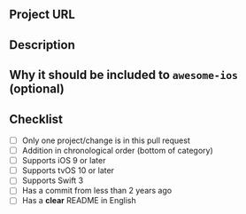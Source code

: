 <!--- Provide a general summary of your changes in the Title above -->

## Project URL
<!--- The project URL -->

## Description
<!--- Describe your changes in detail -->
 
## Why it should be included to `awesome-ios` (optional)

## Checklist
<!--- Go over all the following points, and put an `x` in all the boxes that apply. -->
<!--- If you're unsure about any of these, don't hesitate to ask. We're here to help! -->
- [ ] Only one project/change is in this pull request
- [ ] Addition in chronological order (bottom of category)
- [ ] Supports iOS 9 or later
- [ ] Supports tvOS 10 or later
- [ ] Supports Swift 3
- [ ] Has a commit from less than 2 years ago
- [ ] Has a **clear** README in English
